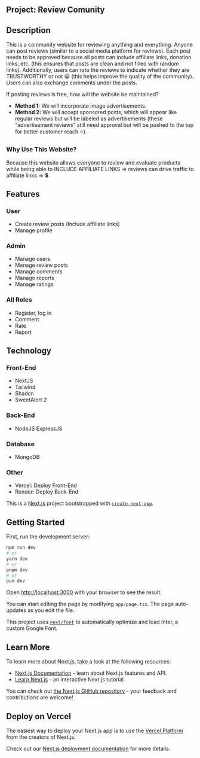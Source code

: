 ## **Project: Review Comunity**
## **Description**

This is a community website for reviewing anything and everything. Anyone can post reviews (similar to a social media platform for reviews). Each post needs to be approved because all posts can include affiliate links, donation links, etc. (this ensures that posts are clean and not filled with random links). Additionally, users can rate the reviews to indicate whether they are TRUSTWORTHY or not 😀 (this helps improve the quality of the community). Users can also exchange comments under the posts.

If posting reviews is free, how will the website be maintained?

- **Method 1:** We will incorporate image advertisements.
- **Method 2:** We will accept sponsored posts, which will appear like regular reviews but will be labeled as advertisements (these “advertisement reviews” still need approval but will be pushed to the top for better customer reach ⭐).

### **Why Use This Website?**

Because this website allows everyone to review and evaluate products while being able to INCLUDE AFFILIATE LINKS ⇒ reviews can drive traffic to affiliate links ⇒ **$**

## **Features**

### **User**

- Create review posts (Include affiliate links)
- Manage profile

### **Admin**

- Manage users
- Manage review posts
- Manage comments
- Manage reports
- Manage ratings

### **All Roles**

- Register, log in
- Comment
- Rate
- Report

## **Technology**

### **Front-End**

- NextJS
- Tailwind
- Shadcn
- SweetAlert 2

### **Back-End**

- NodeJS ExpressJS

### **Database**

- MongoDB

### **Other**

- Vercel: Deploy Front-End
- Render: Deploy Back-End


This is a [Next.js](https://nextjs.org/) project bootstrapped with [`create-next-app`](https://github.com/vercel/next.js/tree/canary/packages/create-next-app).

## Getting Started

First, run the development server:

```bash
npm run dev
# or
yarn dev
# or
pnpm dev
# or
bun dev
```

Open [http://localhost:3000](http://localhost:3000) with your browser to see the result.

You can start editing the page by modifying `app/page.tsx`. The page auto-updates as you edit the file.

This project uses [`next/font`](https://nextjs.org/docs/basic-features/font-optimization) to automatically optimize and load Inter, a custom Google Font.

## Learn More

To learn more about Next.js, take a look at the following resources:

- [Next.js Documentation](https://nextjs.org/docs) - learn about Next.js features and API.
- [Learn Next.js](https://nextjs.org/learn) - an interactive Next.js tutorial.

You can check out [the Next.js GitHub repository](https://github.com/vercel/next.js/) - your feedback and contributions are welcome!

## Deploy on Vercel

The easiest way to deploy your Next.js app is to use the [Vercel Platform](https://vercel.com/new?utm_medium=default-template&filter=next.js&utm_source=create-next-app&utm_campaign=create-next-app-readme) from the creators of Next.js.

Check out our [Next.js deployment documentation](https://nextjs.org/docs/deployment) for more details.
